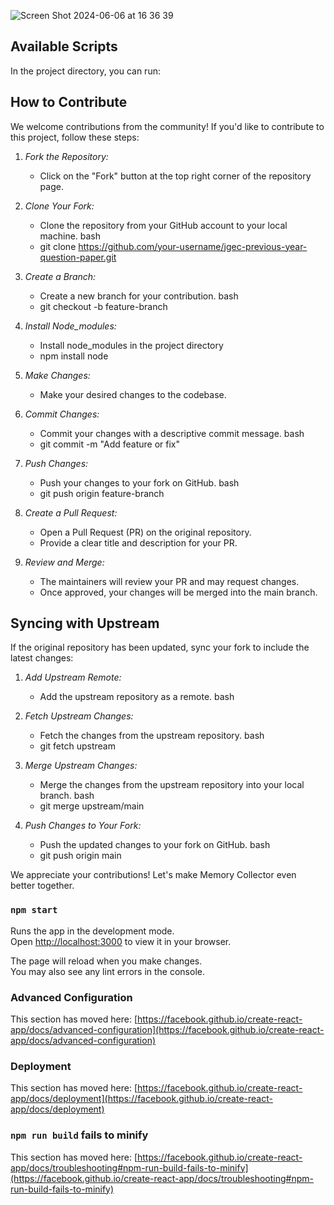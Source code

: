 
![Screen Shot 2024-06-06 at 16 36 39](https://github.com/rko0211/Forms-and-Form-Validation/assets/97402824/85a66112-5bd9-4e8f-999a-3dba79874bd8)

## Available Scripts

In the project directory, you can run:

## How to Contribute

We welcome contributions from the community! If you'd like to contribute to this project, follow these steps:

1. *Fork the Repository:*
   - Click on the "Fork" button at the top right corner of the repository page.

2. *Clone Your Fork:*
   - Clone the repository from your GitHub account to your local machine.
     bash
   - git clone https://github.com/your-username/jgec-previous-year-question-paper.git 
  

3. *Create a Branch:*
   - Create a new branch for your contribution.
     bash
   -  git checkout -b feature-branch
     
4. *Install Node_modules:*
   - Install node_modules in the project directory 
   -  npm install node

5. *Make Changes:*
   - Make your desired changes to the codebase.

6. *Commit Changes:*
   - Commit your changes with a descriptive commit message.
     bash
   -  git commit -m "Add feature or fix"
     

7. *Push Changes:*
   - Push your changes to your fork on GitHub.
     bash
   - git push origin feature-branch
     

8. *Create a Pull Request:*
   - Open a Pull Request (PR) on the original repository.
   - Provide a clear title and description for your PR.

8. *Review and Merge:*
   - The maintainers will review your PR and may request changes.
   - Once approved, your changes will be merged into the main branch.

## Syncing with Upstream

If the original repository has been updated, sync your fork to include the latest changes:

1. *Add Upstream Remote:*
   - Add the upstream repository as a remote.
     bash
     
     

2. *Fetch Upstream Changes:*
   - Fetch the changes from the upstream repository.
     bash
   -  git fetch upstream
     

3. *Merge Upstream Changes:*
   - Merge the changes from the upstream repository into your local branch.
     bash
   -  git merge upstream/main
     

4. *Push Changes to Your Fork:*
   - Push the updated changes to your fork on GitHub.
     bash
   -  git push origin main
     

We appreciate your contributions! Let's make Memory Collector even better together.

### `npm start`

Runs the app in the development mode.\
Open [http://localhost:3000](http://localhost:3000) to view it in your browser.

The page will reload when you make changes.\
You may also see any lint errors in the console.


### Advanced Configuration

This section has moved here: [https://facebook.github.io/create-react-app/docs/advanced-configuration](https://facebook.github.io/create-react-app/docs/advanced-configuration)

### Deployment

This section has moved here: [https://facebook.github.io/create-react-app/docs/deployment](https://facebook.github.io/create-react-app/docs/deployment)

### `npm run build` fails to minify

This section has moved here: [https://facebook.github.io/create-react-app/docs/troubleshooting#npm-run-build-fails-to-minify](https://facebook.github.io/create-react-app/docs/troubleshooting#npm-run-build-fails-to-minify)
